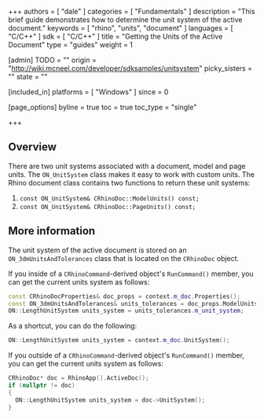 +++
authors = [ "dale" ]
categories = [ "Fundamentals" ]
description = "This brief guide demonstrates how to determine the unit system of the active document."
keywords = [ "rhino", "units", "document" ]
languages = [ "C/C++" ]
sdk = [ "C/C++" ]
title = "Getting the Units of the Active Document"
type = "guides"
weight = 1

[admin]
TODO = ""
origin = "http://wiki.mcneel.com/developer/sdksamples/unitsystem"
picky_sisters = ""
state = ""

[included_in]
platforms = [ "Windows" ]
since = 0

[page_options]
byline = true
toc = true
toc_type = "single"

+++

 
## Overview

There are two unit systems associated with a document, model and page units. The `ON_UnitSystem` class makes it easy to work with custom units. The Rhino document class contains two functions to return these unit systems:

1. `const ON_UnitSystem& CRhinoDoc::ModelUnits() const;`
1. `const ON_UnitSystem& CRhinoDoc::PageUnits() const;`

## More information

The unit system of the active document is stored on an `ON_3dmUnitsAndTolerances` class that is located on the `CRhinoDoc` object.

If you inside of a `CRhinoCommand`-derived object's `RunCommand()` member, you can get the current units system as follows:

```cpp
const CRhinoDocProperties& doc_props = context.m_doc.Properties();
const ON_3dmUnitsAndTolerances& units_tolerances = doc_props.ModelUnitsAndTolerances();
ON::LengthUnitSystem units_system = units_tolerances.m_unit_system;
```

As a shortcut, you can do the following:

```cpp
ON::LengthUnitSystem units_system = context.m_doc.UnitSystem();
```

If you outside of a `CRhinoCommand`-derived object's `RunCommand()` member, you can get the current units system as follows:

```cpp
CRhinoDoc* doc = RhinoApp().ActiveDoc();
if (nullptr != doc)
{
  ON::LengthUnitSystem units_system = doc->UnitSystem();
}
```
